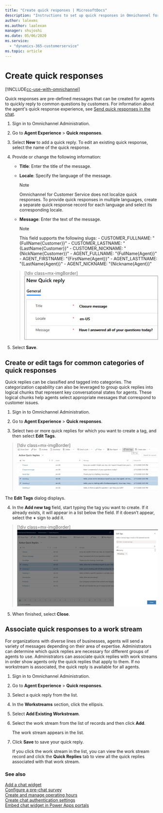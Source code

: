 ```yaml
---
title: "Create quick responses | MicrosoftDocs"
description: "Instructions to set up quick responses in Omnichannel for Customer Service."
author: lalexms
ms.author: laalexan
manager: shujoshi
ms.date: 05/06/2020
ms.service: 
  - "dynamics-365-customerservice"
ms.topic: article
---
```


# Create quick responses

[!INCLUDE[cc-use-with-omnichannel](../../includes/cc-use-with-omnichannel.md)]

Quick responses are pre-defined messages that can be created for agents to quickly reply to common questions by customers. For information about the agent's quick response experience, see [Send quick responses in the chat](../agent/agent-usd/left-control-panel.md#send-quick-replies-in-the-chat).  

1. Sign in to Omnichannel Administration.
2. Go to **Agent Experience** > **Quick responses**.
3. Select **New** to add a quick reply. To edit an existing quick response, select the name of the quick response.
4. Provide or change the following information:

    - **Title**: Enter the title of the message.
    - **Locale**: Specify the language of the message.
    
        > [!NOTE]
        > Omnichannel for Customer Service does not localize quick responses. To provide quick responses in multiple languages, create a separate quick response record for each language and select its corresponding locale.

    - **Message**: Enter the text of the message.

        > [!NOTE]
        > This field supports the following slugs: 
          - CUSTOMER_FULLNAME: "{FullName{Customer}}"
          - CUSTOMER_LASTNAME: "{LastName{Customer}}"
          - CUSTOMER_NICKNAME: "{NickName{Customer}}"
          - AGENT_FULLNAME: "{FullName{Agent}}"
          - AGENT_FIRSTNAME: "{FirstName{Agent}}"
          - AGENT_LASTTNAME: "{LastName{Agent}}"
          - AGENT_NICKNAME: "{Nickname{Agent}}"


    > [!div class=mx-imgBorder]
    > ![Create a quick reply](../media/oc-create-a-quick-reply.png "Create a quick reply")

6. Select **Save**.

## Create or edit tags for common categories of quick responses

Quick replies can be classified and tagged into categories. The categorization capability can also be leveraged to group quick replies into logical chunks that represent key conversational states for agents. These logical chunks help agents select appropriate messages that correspond to customer issues.

1. Sign in to Omnichannel Administration.

2. Go to **Agent Experience** > **Quick responses**.

3. Select two or more quick replies for which you want to create a tag, and then select **Edit Tags**.

> [!div class=mx-imgBorder]
> ![Create a quick reply](../media/oc-active-quick-replies.png "Create a quick reply")

  The **Edit Tags** dialog displays.

4. In the **Add new tag** field, start typing the tag you want to create. If it already exists, it will appear in a list below the field. If it doesn’t appear, select the **+** sign to add it.

> [!div class=mx-imgBorder]
> ![Add a tag](../media/oc-quick-reply-add-tag.png "Add a tag")

5. When finished, select **Close**.

## Associate quick responses to a work stream

For organizations with diverse lines of businesses, agents will send a variety of messages depending on their area of expertise. Administrators can determine which quick replies are necessary for different groups of agents to use. Administrators can associate quick replies with work streams in order show agents only the quick replies that apply to them. If no workstream is associated, the quick reply is available for all agents. 

1. Sign in to Omnichannel Administration.

2. Go to **Agent Experience** > **Quick responses**.

3. Select a quick reply from the list.

4. In the **Workstreams** section, click the ellipsis.

5. Select **Add Existing Workstream**.

6. Select the work stream from the list of records and then click **Add**.

   The work stream appears in the list.

7. Click **Save** to save your quick reply.

   If you click the work stream in the list, you can view the work stream record and click the **Quick Replies** tab to view all the quick replies associated with that work stream.
 
### See also

[Add a chat widget](add-chat-widget.md) <br>
[Configure a pre-chat survey](configure-pre-chat-survey.md) <br>
[Create and manage operating hours](create-operating-hours.md) <br>
[Create chat authentication settings](create-chat-auth-settings.md) <br>
[Embed chat widget in Power Apps portals](embed-chat-widget-portal.md)
